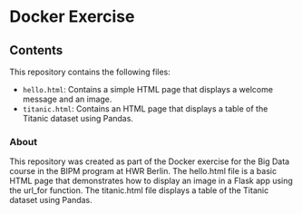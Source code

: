 # Docker Exercise
## Contents
This repository contains the following files:

* `hello.html`: Contains a simple HTML page that displays a welcome message and an image.
* `titanic.html`: Contains an HTML page that displays a table of the Titanic dataset using Pandas.
### About
This repository was created as part of the Docker exercise for the Big Data course in the BIPM program at HWR Berlin. The hello.html file is a basic HTML page that demonstrates how to display an image in a Flask app using the url_for function. The titanic.html file displays a table of the Titanic dataset using Pandas.